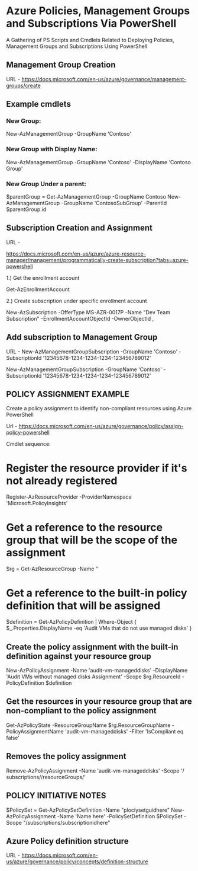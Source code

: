 # Azure Policies, Management Groups and Subscriptions Via PowerShell


A Gathering of PS Scripts and Cmdlets Related to Deploying Policies, Management Groups and Subscriptions Using PowerShell



## Management Group Creation

URL - https://docs.microsoft.com/en-us/azure/governance/management-groups/create


## Example cmdlets

### New Group:

New-AzManagementGroup -GroupName 'Contoso'

### New Group with Display Name:

New-AzManagementGroup -GroupName 'Contoso' -DisplayName 'Contoso Group'

### New Group Under a parent:

$parentGroup = Get-AzManagementGroup -GroupName Contoso
New-AzManagementGroup -GroupName 'ContosoSubGroup' -ParentId $parentGroup.id

## Subscription Creation and Assignment

URL - 

https://docs.microsoft.com/en-us/azure/azure-resource-manager/management/programmatically-create-subscription?tabs=azure-powershell


1.) Get the enrollment account

Get-AzEnrollmentAccount

2.) Create subscription under specific enrollment account

New-AzSubscription -OfferType MS-AZR-0017P -Name "Dev Team Subscription" -EnrollmentAccountObjectId <enrollmentAccountObjectId> -OwnerObjectId <userObjectId1>,<servicePrincipalObjectId>
    
## Add subscription to Management Group


URL - New-AzManagementGroupSubscription -GroupName 'Contoso' -SubscriptionId '12345678-1234-1234-1234-123456789012'

New-AzManagementGroupSubscription -GroupName 'Contoso' -SubscriptionId '12345678-1234-1234-1234-123456789012'
    




## POLICY ASSIGNMENT EXAMPLE




Create a policy assignment to identify non-compliant resources using Azure PowerShell

Url - https://docs.microsoft.com/en-us/azure/governance/policy/assign-policy-powershell


Cmdlet sequence:

# Register the resource provider if it's not already registered


Register-AzResourceProvider -ProviderNamespace 'Microsoft.PolicyInsights'


# Get a reference to the resource group that will be the scope of the assignment


$rg = Get-AzResourceGroup -Name '<resourceGroupName>'

# Get a reference to the built-in policy definition that will be assigned
$definition = Get-AzPolicyDefinition | Where-Object { $_.Properties.DisplayName -eq 'Audit VMs that do not use managed disks' }

## Create the policy assignment with the built-in definition against your resource group


New-AzPolicyAssignment -Name 'audit-vm-manageddisks' -DisplayName 'Audit VMs without managed disks Assignment' -Scope $rg.ResourceId -PolicyDefinition $definition

## Get the resources in your resource group that are non-compliant to the policy assignment

Get-AzPolicyState -ResourceGroupName $rg.ResourceGroupName 
-PolicyAssignmentName 'audit-vm-manageddisks' -Filter 'IsCompliant eq false'



## Removes the policy assignment

Remove-AzPolicyAssignment -Name 'audit-vm-manageddisks' -Scope '/
subscriptions/<subscriptionID>/resourceGroups/<resourceGroupName>'


## POLICY INITIATIVE NOTES


$PolicySet = Get-AzPolicySetDefinition -Name "plociysetguidhere"
    New-AzPolicyAssignment -Name 'Name here' -PolicySetDefinition $PolicySet -Scope "/subscriptions/subscriptionidhere"
    
    
## Azure Policy definition structure

URL - https://docs.microsoft.com/en-us/azure/governance/policy/concepts/definition-structure


